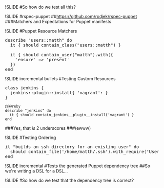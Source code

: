 !SLIDE
#So how do we test all this?

!SLIDE
#rspec-puppet
##https://github.com/rodjek/rspec-puppet
###Matchers and Expectations for Puppet manifests

!SLIDE
#Puppet Resource Matchers
<pre class="sh_ruby">
describe "users::matth" do
  it { should contain_class("users::matth") }

  it { should contain_user("matth").with({
    'ensure' => 'present'
  })
end
</pre>

!SLIDE incremental bullets
#Testing Custom Resources
<pre class="sh_ruby">
class jenkins {
  jenkins::plugin::install{ 'vagrant': }
}
</pre>

    @@@ruby
    describe "jenkins" do
      it { should contain_jenkins__plugin__install('vagrant') }
    end
###Yes, that _is_ 2 underscores
###(ewww)

!SLIDE
#Testing Ordering
<pre class="sh_ruby">
it "builds an ssh directory for an existing user" do
  should contain_file('/home/matth/.ssh').with_require('User[matth]')
end
</pre>

!SLIDE incremental
#Tests the generated Puppet dependency tree
##So we're writing a DSL for a DSL...

!SLIDE
#So how do we test that the dependency tree is correct?

